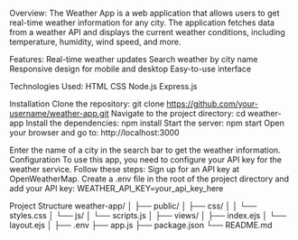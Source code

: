 Overview:
The Weather App is a web application that allows users to get real-time weather information for any city.
The application fetches data from a weather API and displays the current weather conditions, including temperature, humidity, wind speed, and more.

Features:
Real-time weather updates Search weather by city name Responsive design for mobile and desktop Easy-to-use interface

Technologies Used:
HTML CSS Node.js Express.js

Installation Clone the repository:
git clone https://github.com/your-username/weather-app.git
Navigate to the project directory: cd weather-app
Install the dependencies: npm install 
Start the server: npm start
Open your browser and go to: http://localhost:3000

Enter the name of a city in the search bar to get the weather information.
Configuration
To use this app, you need to configure your API key for the weather service. Follow these steps:
Sign up for an API key at OpenWeatherMap.
Create a .env file in the root of the project directory and add your API key:
WEATHER_API_KEY=your_api_key_here

Project Structure weather-app/ │ ├── public/ │ ├── css/ │ │ └── styles.css │ └── js/ │ └── scripts.js │ ├── views/ │ ├── index.ejs │ └── layout.ejs │ ├── .env ├── app.js ├── package.json └── README.md

